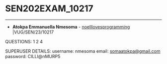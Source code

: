 # SEN202EXAM_10217

---
- **Atokpa Emmanuella Nmesoma** - [noelllovesprogramming](https://github.com/noelllovesprogramming/) |VUG/SEN/23/10217 

QUESTIONS:
1
2
4

SUPERUSER DETAILS:
username: nmesoma
email: somaatokpa@gmail.com
password: CILLI@nMURP5